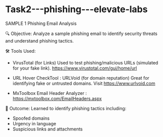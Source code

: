 # Task2---phishing---elevate-labs

SAMPLE 1 
Phishing Email Analysis

🔍 Objective:
Analyze a sample phishing email to identify security threats and understand phishing tactics.

 🛠 Tools Used:
-  VirusTotal (for Links)
Used to test phishing/malicious URLs (simulated for your fake link).
https://www.virustotal.com/gui/home/url


- URL Hover CheckTool : URLVoid (for domain reputation)
Great for identifying fake or untrusted domains.
Visit https://www.urlvoid.com

- MxToolbox Email Header Analyzer : https://mxtoolbox.com/EmailHeaders.aspx

 📌 Outcome:
Learned to identify phishing tactics including:
- Spoofed domains
- Urgency in language
- Suspicious links and attachments

